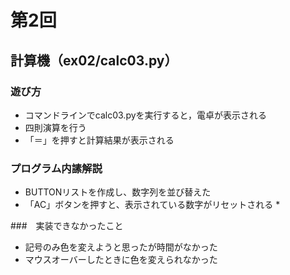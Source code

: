 # 第2回
## 計算機（ex02/calc03.py）
### 遊び方
* コマンドラインでcalc03.pyを実行すると，電卓が表示される
* 四則演算を行う
* 「＝」を押すと計算結果が表示される

### プログラム内䛾解説
* BUTTONリストを作成し、数字列を並び替えた
* 「AC」ボタンを押すと、表示されている数字がリセットされる
*　

###　実装できなかったこと
* 記号のみ色を変えようと思ったが時間がなかった
* マウスオーバーしたときに色を変えられなかった
